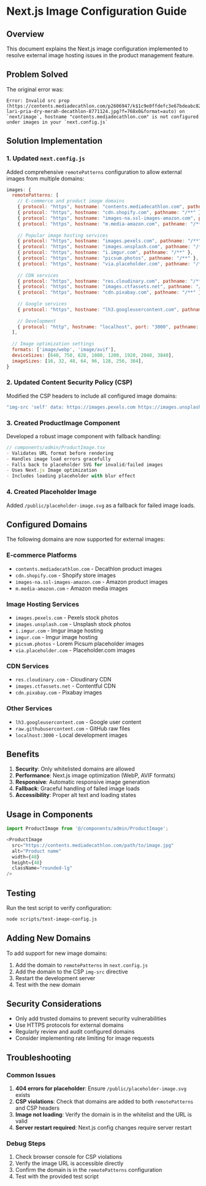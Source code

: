 # Next.js Image Configuration Guide

## Overview

This document explains the Next.js image configuration implemented to resolve external image hosting issues in the product management feature.

## Problem Solved

The original error was:
```
Error: Invalid src prop (https://contents.mediadecathlon.com/p2606947/k$1c9e0ffdefc3e67bdeabc82be7893e93/kaos-lari-pria-dry-merah-decathlon-8771124.jpg?f=768x0&format=auto) on `next/image`, hostname "contents.mediadecathlon.com" is not configured under images in your `next.config.js`
```

## Solution Implementation

### 1. Updated `next.config.js`

Added comprehensive `remotePatterns` configuration to allow external images from multiple domains:

```javascript
images: {
  remotePatterns: [
    // E-commerce and product image domains
    { protocol: "https", hostname: "contents.mediadecathlon.com", pathname: "/**" },
    { protocol: "https", hostname: "cdn.shopify.com", pathname: "/**" },
    { protocol: "https", hostname: "images-na.ssl-images-amazon.com", pathname: "/**" },
    { protocol: "https", hostname: "m.media-amazon.com", pathname: "/**" },
    
    // Popular image hosting services
    { protocol: "https", hostname: "images.pexels.com", pathname: "/**" },
    { protocol: "https", hostname: "images.unsplash.com", pathname: "/**" },
    { protocol: "https", hostname: "i.imgur.com", pathname: "/**" },
    { protocol: "https", hostname: "picsum.photos", pathname: "/**" },
    { protocol: "https", hostname: "via.placeholder.com", pathname: "/**" },
    
    // CDN services
    { protocol: "https", hostname: "res.cloudinary.com", pathname: "/**" },
    { protocol: "https", hostname: "images.ctfassets.net", pathname: "/**" },
    { protocol: "https", hostname: "cdn.pixabay.com", pathname: "/**" },
    
    // Google services
    { protocol: "https", hostname: "lh3.googleusercontent.com", pathname: "/**" },
    
    // Development
    { protocol: "http", hostname: "localhost", port: "3000", pathname: "/**" }
  ],
  
  // Image optimization settings
  formats: ['image/webp', 'image/avif'],
  deviceSizes: [640, 750, 828, 1080, 1200, 1920, 2048, 3840],
  imageSizes: [16, 32, 48, 64, 96, 128, 256, 384],
}
```

### 2. Updated Content Security Policy (CSP)

Modified the CSP headers to include all configured image domains:

```javascript
"img-src 'self' data: https://images.pexels.com https://images.unsplash.com https://contents.mediadecathlon.com https://cdn.shopify.com https://images-na.ssl-images-amazon.com https://m.media-amazon.com https://i.imgur.com https://imgur.com https://picsum.photos https://via.placeholder.com https://res.cloudinary.com https://images.ctfassets.net https://cdn.pixabay.com https://lh3.googleusercontent.com https://raw.githubusercontent.com"
```

### 3. Created ProductImage Component

Developed a robust image component with fallback handling:

```typescript
// components/admin/ProductImage.tsx
- Validates URL format before rendering
- Handles image load errors gracefully
- Falls back to placeholder SVG for invalid/failed images
- Uses Next.js Image optimization
- Includes loading placeholder with blur effect
```

### 4. Created Placeholder Image

Added `/public/placeholder-image.svg` as a fallback for failed image loads.

## Configured Domains

The following domains are now supported for external images:

### E-commerce Platforms
- `contents.mediadecathlon.com` - Decathlon product images
- `cdn.shopify.com` - Shopify store images
- `images-na.ssl-images-amazon.com` - Amazon product images
- `m.media-amazon.com` - Amazon media images

### Image Hosting Services
- `images.pexels.com` - Pexels stock photos
- `images.unsplash.com` - Unsplash stock photos
- `i.imgur.com` - Imgur image hosting
- `imgur.com` - Imgur image hosting
- `picsum.photos` - Lorem Picsum placeholder images
- `via.placeholder.com` - Placeholder.com images

### CDN Services
- `res.cloudinary.com` - Cloudinary CDN
- `images.ctfassets.net` - Contentful CDN
- `cdn.pixabay.com` - Pixabay images

### Other Services
- `lh3.googleusercontent.com` - Google user content
- `raw.githubusercontent.com` - GitHub raw files
- `localhost:3000` - Local development images

## Benefits

1. **Security**: Only whitelisted domains are allowed
2. **Performance**: Next.js image optimization (WebP, AVIF formats)
3. **Responsive**: Automatic responsive image generation
4. **Fallback**: Graceful handling of failed image loads
5. **Accessibility**: Proper alt text and loading states

## Usage in Components

```typescript
import ProductImage from '@/components/admin/ProductImage';

<ProductImage
  src="https://contents.mediadecathlon.com/path/to/image.jpg"
  alt="Product name"
  width={48}
  height={48}
  className="rounded-lg"
/>
```

## Testing

Run the test script to verify configuration:

```bash
node scripts/test-image-config.js
```

## Adding New Domains

To add support for new image domains:

1. Add the domain to `remotePatterns` in `next.config.js`
2. Add the domain to the CSP `img-src` directive
3. Restart the development server
4. Test with the new domain

## Security Considerations

- Only add trusted domains to prevent security vulnerabilities
- Use HTTPS protocols for external domains
- Regularly review and audit configured domains
- Consider implementing rate limiting for image requests

## Troubleshooting

### Common Issues

1. **404 errors for placeholder**: Ensure `/public/placeholder-image.svg` exists
2. **CSP violations**: Check that domains are added to both `remotePatterns` and CSP headers
3. **Image not loading**: Verify the domain is in the whitelist and the URL is valid
4. **Server restart required**: Next.js config changes require server restart

### Debug Steps

1. Check browser console for CSP violations
2. Verify the image URL is accessible directly
3. Confirm the domain is in the `remotePatterns` configuration
4. Test with the provided test script
